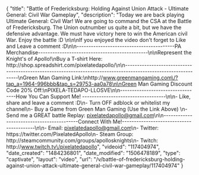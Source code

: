 {
    "title": "Battle of Fredericksburg: Holding Against Union Attack - Ultimate General: Civil War Gameplay",
    "description": "Today we are back playing Ultimate General: Civil War!  We are going to command the CSA at the Battle of Fredericksburg.  The Union outnumber us quite a bit, but we have the defensive advantage.  We must have victory here to win the American civil War.  Enjoy the battle :D \n\n\nIf you enjoyed the video don't forget to Like and Leave a comment :D\n\n-----------------------------------------PA Merchandise----------------------------------------------\n\nRepresent the Knight's of Apollo!\nBuy a T-shirt Here: http:\/\/shop.spreadshirt.com\/pixelatedapollo\/\n\n---------------------------------------------------------------------------------------------------------------\nGreen Man Gaming Link:\nhttp:\/\/www.greenmangaming.com\/?tap_a=1964-996bbb&tap_s=29753-aa0a78\n\nGreen Man Gaming Discount Code 20% Off:\nPIXELA-TEDAPO-LLOSVE\n\n----------------------------------How You Can Support Me! -----------------------------------\n\n- Like, share and leave a comment :D\n- Turn OFF adblock or whitelist my channel\n- Buy a Game from Green Man Gaming (Use the Link Above) \n- Send me a GREAT battle Replay: pixelatedapollo@gmail.com\n\n------------------------------------------Connect With Me!-----------------------------------------\n\n- Email: pixelatedapollo@gmail.com\n- Twitter: https:\/\/twitter.com\/PixelatedApollo\n- Steam Group:  http:\/\/steamcommunity.com\/groups\/apollosknights\n- Twitch: http:\/\/www.twitch.tv\/pixelatedapollo",
    "videoid": "117404974",
    "date_created": "1484236801",
    "date_modified": "1506478189",
    "type": "captivate",
    "layout": "video",
    "url": "\/v\/battle-of-fredericksburg-holding-against-union-attack-ultimate-general-civil-war-gameplay\/117404974"
}